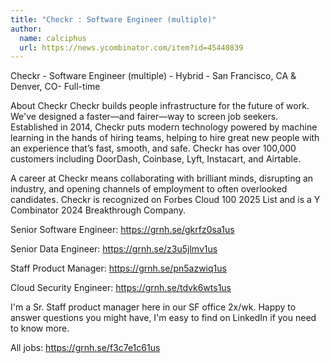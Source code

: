 ```yaml
---
title: "Checkr : Software Engineer (multiple)"
author:
  name: calciphus
  url: https://news.ycombinator.com/item?id=45440839
---
```

Checkr - Software Engineer (multiple) - Hybrid - San Francisco, CA &amp;  Denver, CO- Full-time

About Checkr
Checkr builds people infrastructure for the future of work. We&#x27;ve designed a faster—and fairer—way to screen job seekers. Established in 2014, Checkr puts modern technology powered by machine learning in the hands of hiring teams, helping to hire great new people with an experience that’s fast, smooth, and safe. Checkr has over 100,000 customers including DoorDash, Coinbase, Lyft, Instacart, and Airtable.

A career at Checkr means collaborating with brilliant minds, disrupting an industry, and opening channels of employment to often overlooked candidates. Checkr is recognized on Forbes Cloud 100 2025 List and is a Y Combinator 2024 Breakthrough Company.

Senior Software Engineer: <a href="https:&#x2F;&#x2F;grnh.se&#x2F;gkrfz0sa1us" rel="nofollow">https:&#x2F;&#x2F;grnh.se&#x2F;gkrfz0sa1us</a>

Senior Data Engineer: <a href="https:&#x2F;&#x2F;grnh.se&#x2F;z3u5jlmv1us" rel="nofollow">https:&#x2F;&#x2F;grnh.se&#x2F;z3u5jlmv1us</a>

Staff Product Manager: <a href="https:&#x2F;&#x2F;grnh.se&#x2F;pn5azwiq1us" rel="nofollow">https:&#x2F;&#x2F;grnh.se&#x2F;pn5azwiq1us</a>

Cloud Security Engineer: <a href="https:&#x2F;&#x2F;grnh.se&#x2F;tdvk6wts1us" rel="nofollow">https:&#x2F;&#x2F;grnh.se&#x2F;tdvk6wts1us</a>

I&#x27;m a Sr. Staff product manager here in our SF office 2x&#x2F;wk. Happy to answer questions you might have, I&#x27;m easy to find on LinkedIn if you need to know more.

All jobs: <a href="https:&#x2F;&#x2F;grnh.se&#x2F;f3c7e1c61us" rel="nofollow">https:&#x2F;&#x2F;grnh.se&#x2F;f3c7e1c61us</a>
<JobApplication />
